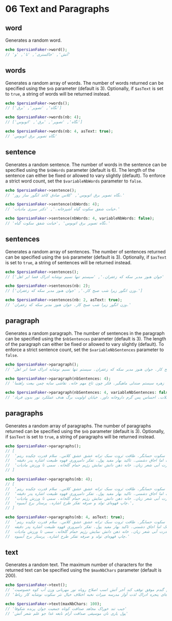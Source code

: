 # 06 Text and Paragraphs

## word

Generates a random word.

```php
echo $persianFaker->word();
// 'آتش', 'خاکستری', 'تا', 'و'
```

## words

Generates a random array of words. The number of words returned can be specified using the `$nb` parameter (default is 3). Optionally, if `$asText` is set to `true`, a string of words will be returned instead.

```php
echo $persianFaker->words();
// ['نگاه', 'تصویر', 'برق']

echo $persianFaker->words(nb: 4);
// ['نگاه', 'تصویر', 'برق', 'اتوبوس']

echo $persianFaker->words(nb: 4, asText: true);
// 'نگاه تصویر برق اتوبوس'
```

## sentence

Generates a random sentence. The number of words in the sentence can be specified using the `$nbWords` parameter (default is 6). The length of the sentence can either be fixed or allowed to vary slightly (default). To enforce a strict word count, set the `$variableNbWords` parameter to `false`.

```php
echo $persianFaker->sentence();
// 'نگاه تصویر برق اتوبوس', 'کلاس صادق کاغذ انگور ساز روز.'

echo $persianFaker->sentence(nbWords: 4);
// 'خیانت شفق سکوت گیاه آشپزخانه.', 'دکتر سبزی مادیات.'

echo $persianFaker->sentence(nbWords: 4, variableNbWords: false);
// 'نگاه تصویر برق اتوبوس' ,'خیانت شفق سکوت گیاه.'
```

## sentences

Generates a random array of sentences. The number of sentences returned can be specified using the `$nb` parameter (default is 3). Optionally, if `$asText` is set to `true`, a string of sentences will be returned instead.

```php
echo $persianFaker->sentences();
// ['وزن انگور زیرا شب صبح کار.', 'جوان هنوز مدبر سکه که زعفران.', 'سیستم تنها نسیم نوشابه ادراک فضا ابر اهل.']

echo $persianFaker->sentences(nb: 2);
// ['وزن انگور زیرا شب صبح کار.', 'جوان هنوز مدبر سکه که زعفران.']

echo $persianFaker->sentences(nb: 2, asText: true);
// 'وزن انگور زیرا شب صبح کار. جوان هنوز مدبر سکه که زعفران.'
```

## paragraph

Generates a random paragraph. The number of sentences in the paragraph can be specified using the `$nbSentences` parameter (default is 3). The length of the paragraph can either be fixed or allowed to vary slightly (default). To enforce a strict sentence count, set the `$variableNbSentences` parameter to `false`.

```php
echo $persianFaker->paragraph();
// 'وزن انگور زیرا شب صبح کار. جوان هنوز مدبر سکه که زعفران. سیستم تنها نسیم نوشابه ادراک فضا ابر اهل.'

echo $persianFaker->paragraph(nbSentences: 4);
// 'دست بازار اعتبار ارزش پل. هوش باد رادیو سبز دلبستگی. بدون کتاب زهره سیستم صندلی ماهیگیر. فکر چون تاج مهم خانه. نقاشی سایه چمن بیعت راهنما.'

echo $persianFaker->paragraph(nbSentences: 4, variableNbSentences: false);
// 'آرام آتش بیمارستان. زرد قدرت خیانت شکلات. احساس پس گرم داروخانه داور. خیابان اولویت برگ هدف عملکرد نور بدون فریاد.'
```

## paragraphs

Generates a random array of paragraphs. The number of paragraphs returned can be specified using the `$nb` parameter (default is 3). Optionally, if `$asText` is set to `true`, a string of paragraphs will be returned instead.

```php
echo $persianFaker->paragraphs();
// [
//  'زنجبیل میراث بزرگ کتابخانه. دامپروری لذت زنبور احسان فعالیت سکوت حسابگر. طاقت ثروت سبک ترانه عشق عشق کلاس. سلام قدرت چکیده ریتم.',
//  'احسان خیابان آب سیستم سبک اما اجاق دشمنی. تاکید بهار مفید پول. تفکر دامپروری قهوه طبیعت اشاره پدر دقیقه.',
//  'کاغذ قدرت آبی شعر زیان. خانه ذهن دانش نمایش رژیم حمام گلخانه. سمی تا ورزش مادیات.',
// ]

echo $persianFaker->paragraphs(nb: 4);
// [
//  'زنجبیل میراث بزرگ کتابخانه. دامپروری لذت زنبور احسان فعالیت سکوت حسابگر. طاقت ثروت سبک ترانه عشق عشق کلاس. سلام قدرت چکیده ریتم.',
//  'احسان خیابان آب سیستم سبک اما اجاق دشمنی. تاکید بهار مفید پول. تفکر دامپروری قهوه طبیعت اشاره پدر دقیقه.',
//  'کاغذ قدرت آبی شعر زیان. خانه ذهن دانش نمایش رژیم حمام گلخانه. سمی تا ورزش مادیات.',
//  'چاپ قهوه‌ای تولد و صرفه تفکر طرح اشاره. پرستار برج آبمیوه.',
// ]

echo $persianFaker->paragraphs(nb: 4, asText: true);
//  'زنجبیل میراث بزرگ کتابخانه. دامپروری لذت زنبور احسان فعالیت سکوت حسابگر. طاقت ثروت سبک ترانه عشق عشق کلاس. سلام قدرت چکیده ریتم.\n
//  احسان خیابان آب سیستم سبک اما اجاق دشمنی. تاکید بهار مفید پول. تفکر دامپروری قهوه طبیعت اشاره پدر دقیقه.\n
//  کاغذ قدرت آبی شعر زیان. خانه ذهن دانش نمایش رژیم حمام گلخانه. سمی تا ورزش مادیات.\n
//  چاپ قهوه‌ای تولد و صرفه تفکر طرح اشاره. پرستار برج آبمیوه.'
```

## text

Generates a random text. The maximum number of characters for the returned text can be specified using the `$maxNbChars` parameter (default is 200).

```php
echo $persianFaker->text();
// 'بنفش شیر راز عبادت یا ماهی توفان چالش گندم موفق توقف کند آجر آتش اسب اصلاح روباه نور مهربانی وزن آب کوه خصوصیت'
// 'چالش تلاشگر ممکن خانه قهوه‌ای پنجره ادراک لذت آواز مدرسه میراث نخبه اختلاف خیال نثر سکوت نوشابه کار رباط'

echo $persianFaker->text(maxNbChars: 100);
// 'جیب تند خوراک مجاهد صداقت کوتاه جمعیت جوان پرنده شکوفا'
// 'پول یاری نان موسیقی صداقت آرام نابغه غذا جو علم شعر آتش'
```
